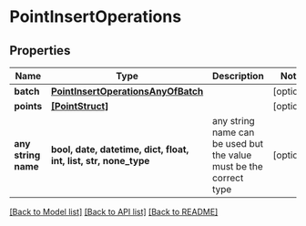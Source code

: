 # PointInsertOperations

## Properties
Name | Type | Description | Notes
------------ | ------------- | ------------- | -------------
**batch** | [**PointInsertOperationsAnyOfBatch**](PointInsertOperationsAnyOfBatch.md) |  | [optional] 
**points** | [**[PointStruct]**](PointStruct.md) |  | [optional] 
**any string name** | **bool, date, datetime, dict, float, int, list, str, none_type** | any string name can be used but the value must be the correct type | [optional]

[[Back to Model list]](../README.md#documentation-for-models) [[Back to API list]](../README.md#documentation-for-api-endpoints) [[Back to README]](../README.md)


